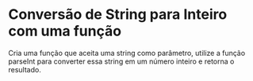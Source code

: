 # Conversão de String para Inteiro com uma função
Cria uma função que aceita uma string como parâmetro, utilize a função parseInt para converter essa string em um número inteiro e retorna o resultado.
